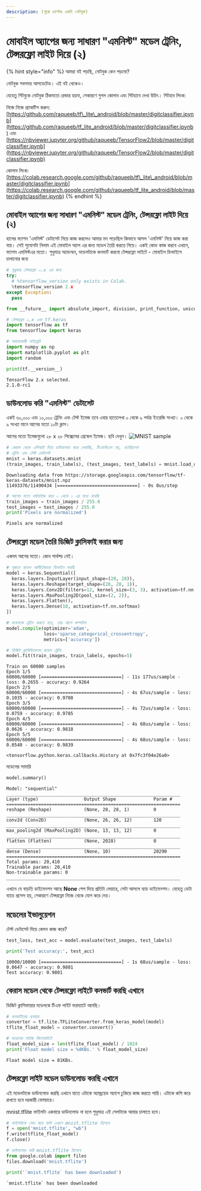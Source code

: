 ```yaml
---
description: (পুরো চ্যাপ্টার একটা নোটবুক)
---
```


# মোবাইল অ্যাপের জন্য সাধারণ "এমনিস্ট" মডেল ট্রেনিং, টেন্সরফ্লো লাইট দিয়ে \(২\)

{% hint style="info" %}
আমরা বই পড়ছি, নোটবুক কেন পড়বো? 

নোটবুক সবসময় আপডেটেড। এই বই থেকেও। 

যেহেতু গিটবুকে নোটবুক ঠিকমতো রেন্ডার হয়না, সেকারণে গুগল কোলাব এবং গিটহাবে দেখা উচিৎ। গিটহাব লিংক: 

নিজে নিজে প্র্যাকটিস করুন: [https://github.com/raqueeb/tf\_lite\_android/blob/master/digitclassifier.ipynb](https://github.com/raqueeb/tf_lite_android/blob/master/digitclassifier.ipynb) এবং [https://nbviewer.jupyter.org/github/raqueeb/TensorFlow2/blob/master/digitclassifier.ipynb](https://nbviewer.jupyter.org/github/raqueeb/TensorFlow2/blob/master/digitclassifier.ipynb)

কোলাব লিংক: [https://colab.research.google.com/github/raqueeb/tf\_lite\_android/blob/master/digitclassifier.ipynb](https://colab.research.google.com/github/raqueeb/tf_lite_android/blob/master/digitclassifier.ipynb)
{% endhint %}

## মোবাইল অ্যাপের জন্য সাধারণ "এমনিস্ট" মডেল ট্রেনিং, টেন্সরফ্লো লাইট দিয়ে \(২\)

হালের ফ্যাশন 'এমনিস্ট' ডেটাসেট নিয়ে কাজ করলেও আমার মন পড়েছিল কিভাবে আসল 'এমনিস্ট' নিয়ে কাজ করা যায়। সেই সুযোগটা নিলাম এই মোবাইল অ্যাপ এর জন্য মডেল তৈরি করতে গিয়ে। একই কোড কাজ করবে এখানে, ফ্যাশন এমনিস্টএর মতো। শুধুমাত্র অ্যাডঅন, মডেলটাকে কনভার্ট করবো টেন্সরফ্লো লাইটে - মোবাইল ডিভাইসে চালানোর জন্য

```python
# শুধুমাত্র টেন্সরফ্লো ২.x এর জন্য
try:
  # %tensorflow_version only exists in Colab.
  %tensorflow_version 2.x
except Exception:
  pass

from __future__ import absolute_import, division, print_function, unicode_literals

# টেন্সরফ্লো ২.x এবং tf.keras
import tensorflow as tf
from tensorflow import keras

# সাহায্যকারী লাইব্রেরি
import numpy as np
import matplotlib.pyplot as plt
import random

print(tf.__version__)
```

```text
TensorFlow 2.x selected.
2.1.0-rc1
```

## ডাউনলোড করি "এমনিস্ট" ডেটাসেট

একই ৬০,০০০ এবং ১০,০০০ ট্রেনিং এবং টেস্ট ইমেজ তবে এবার হাতেলেখা ০ থেকে ৯ পর্যন্ত ইংরেজি সংখ্যা। ০ থেকে ৯ সংখ্যা মানে আগের মতো ১০টা ক্লাস।

আগের মতো ইমেজগুলো ২৮ x ২৮ পিক্সেলের গ্রেস্কেল ইমেজ। ছবি দেখুন। ![MNIST sample](https://github.com/khanhlvg/DigitClassifier/raw/master/images/mnist.png)

```python
# কেরাস থেকে এপিআই দিয়ে ডাউনলোড করে দেখাচ্ছি, টিএফডিএস নয়, ভ্যারিয়েশন
# ট্রেনিং এবং টেস্ট ডেটাসেট
mnist = keras.datasets.mnist
(train_images, train_labels), (test_images, test_labels) = mnist.load_data()
```

```text
Downloading data from https://storage.googleapis.com/tensorflow/tf-keras-datasets/mnist.npz
11493376/11490434 [==============================] - 0s 0us/step
```

```python
# আগের মতো নর্মালাইজ করে ০ থেকে ১ এর মধ্যে রাখছি
train_images = train_images / 255.0
test_images = test_images / 255.0
print('Pixels are normalized')
```

```text
Pixels are normalized
```

## টেন্সরফ্লো মডেল তৈরি ডিজিট ক্লাসিফাই করার জন্য

একদম আগের মতো। কোন পার্থক্য় নেই।

```python
# শুরুতে মডেল আর্কিটেকচার ডিফাইন করছি
model = keras.Sequential([
  keras.layers.InputLayer(input_shape=(28, 28)),
  keras.layers.Reshape(target_shape=(28, 28, 1)),
  keras.layers.Conv2D(filters=12, kernel_size=(3, 3), activation=tf.nn.relu),
  keras.layers.MaxPooling2D(pool_size=(2, 2)),
  keras.layers.Flatten(),
  keras.layers.Dense(10, activation=tf.nn.softmax)
])

# মডেলকে ট্রেইন করতে হবে, তার আগে কম্পাইল
model.compile(optimizer='adam',
              loss='sparse_categorical_crossentropy',
              metrics=['accuracy'])

# ডিজিট ক্লাসিফিকেশন মডেল ট্রেনিং
model.fit(train_images, train_labels, epochs=5)
```

```text
Train on 60000 samples
Epoch 1/5
60000/60000 [==============================] - 11s 177us/sample - loss: 0.2655 - accuracy: 0.9264
Epoch 2/5
60000/60000 [==============================] - 4s 67us/sample - loss: 0.1035 - accuracy: 0.9708
Epoch 3/5
60000/60000 [==============================] - 4s 72us/sample - loss: 0.0759 - accuracy: 0.9785
Epoch 4/5
60000/60000 [==============================] - 4s 68us/sample - loss: 0.0626 - accuracy: 0.9818
Epoch 5/5
60000/60000 [==============================] - 4s 68us/sample - loss: 0.0540 - accuracy: 0.9839

<tensorflow.python.keras.callbacks.History at 0x7fc3f04e26a0>
```

মডেলের সামারি

```python
model.summary()
```

```text
Model: "sequential"
_________________________________________________________________
Layer (type)                 Output Shape              Param #   
=================================================================
reshape (Reshape)            (None, 28, 28, 1)         0         
_________________________________________________________________
conv2d (Conv2D)              (None, 26, 26, 12)        120       
_________________________________________________________________
max_pooling2d (MaxPooling2D) (None, 13, 13, 12)        0         
_________________________________________________________________
flatten (Flatten)            (None, 2028)              0         
_________________________________________________________________
dense (Dense)                (None, 10)                20290     
=================================================================
Total params: 20,410
Trainable params: 20,410
Non-trainable params: 0
_________________________________________________________________
```

এখানে যে বাড়তি ডাইমেনশন আছে **None** শেপ দিয়ে প্রতিটা লেয়ারে, সেটা আসলে ব্যাচ ডাইমেনশন। যেহেতু ডেটা ব্যাচে প্রসেস হয়, সেকারণে টেন্সরফ্লো নিজে থেকে যোগ করে দেয়।

## মডেলের ইভালুয়েশন

টেস্ট ডেটাসেট দিয়ে কেমন কাজ করে?

```python
test_loss, test_acc = model.evaluate(test_images, test_labels)

print('Test accuracy:', test_acc)
```

```text
10000/10000 [==============================] - 1s 68us/sample - loss: 0.0647 - accuracy: 0.9801
Test accuracy: 0.9801
```

## কেরাস মডেল থেকে টেন্সরফ্লো লাইটে কনভার্ট করছি এখানে

ডিজিট ক্লাসিফায়ার মডেলকে টিএফ লাইট ফরম্যাটে আনছি।

```python
# কনভার্টারের ব্যবহার
converter = tf.lite.TFLiteConverter.from_keras_model(model)
tflite_float_model = converter.convert()

# মডেলের সাইজ কিলোবাইটে
float_model_size = len(tflite_float_model) / 1024
print('Float model size = %dKBs.' % float_model_size)
```

```text
Float model size = 81KBs.
```

## টেন্সরফ্লো লাইট মডেল ডাউনলোড করছি এখানে

এই মডেলটাকে ডাউনলোড করছি এখানে যাতে এটাকে অ্যান্ড্রয়েড অ্যাপে ঢুকিয়ে কাজ করতে পারি। এটাকে কপি করে রাখতে হবে দরকারী ফোল্ডারে।

mnist.tflite ফাইলটা একবারে ডাউনলোড না হলে শুধুমাত্র এই সেলটাকে আবার চালাতে হবে।

```python
# ফাইলটাকে সেভ করে রাখি এখানে mnist.tflite হিসেবে
f = open('mnist.tflite', "wb")
f.write(tflite_float_model)
f.close()

# ডাউনলোড করি mnist.tflite হিসেবে
from google.colab import files
files.download('mnist.tflite')

print('`mnist.tflite` has been downloaded')
```

```text
`mnist.tflite` has been downloaded
```

